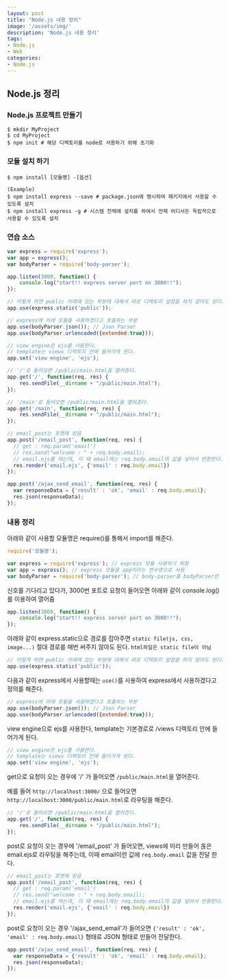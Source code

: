 ```yaml
---
layout: post
title: "Node.js 내용 정리"
image: '/assets/img/'
description: 'Node.js 내용 정리'
tags:
- Node.js
- Web
categories:
- Node.js
---
```


## Node.js 정리

### Node.js 프로젝트 만들기
```
$ mkdir MyProject
$ cd MyProject
$ npm init # 해당 디렉토리를 node로 사용하기 위해 초기화
```

### 모듈 설치 하기

```
$ npm install [모듈명] -[옵션]

(Example)
$ npm install express --save # package.json에 명시하여 패키지에서 사용할 수 있도록 설치
$ npm install express -g # 시스템 전체에 설치를 하여서 언제 어디서든 독립적으로 사용할 수 있도록 설치
```

### 연습 소스

```javascript
var express = require('express');
var app = express();
var bodyParser = require('body-parser');

app.listen(3000, function() {
    console.log("start!! express server port on 3000!!");
});

// 이렇게 하면 public 아래에 있는 부분에 대해서 따로 디렉토리 설정을 하지 않아도 된다.
app.use(express.static('public'));

// express에 아래 모듈을 사용하겠다고 호출하는 부분
app.use(bodyParser.json()); // Json Parser
app.use(bodyParser.urlencoded({extended:true}));

// view engine은 ejs를 사용한다.
// template는 views 디렉토리 안에 들어가게 된다.
app.set('view engine', 'ejs');

// '/'로 들어오면 /public/main.html을 열어준다.
app.get('/', function(req, res) {
    res.sendFile(__dirname + "/public/main.html");
});

// '/main'로 들어오면 /public/main.html을 열어준다.
app.get('/main', function(req, res) {
    res.sendFile(__dirname + "/public/main.html");
});

// email_post는 포맷에 받음
app.post('/email_post', function(req, res) {
  // get : req.param('email')
  // res.send("welcome : " + req.body.email);
  // email.ejs를 여는데, 이 때 email에는 req.body.email의 값을 넣어서 반환한다.
  res.render('email.ejs', {'email' : req.body.email})
});

app.post('/ajax_send_email', function(req, res) {
  var responseData = {'result' : 'ok', 'email' : req.body.email};
  res.json(responseData);
});

```

### 내용 정리

아래와 같이 사용할 모듈명은 require()를 통해서 import를 해준다.
```javascript
require('모듈명');
```

```javascript
var express = require('express'); // express 모듈 사용하기 위함
var app = express(); // express 모듈을 app이라는 변수명으로 사용
var bodyParser = require('body-parser'); // body-parser를 bodyParser란 변수로 사용
```

신호를 기다리고 있다가, 3000번 포트로 요청이 들어오면 아래와 같이 console.log()를 이용하여 열어줌

```javascript
app.listen(3000, function() {
    console.log("start!! express server port on 3000!!");
});
```

아래와 같이 express.static으로 경로를 잡아주면 `static file(js, css, image...)` 절대 경로를 매번 써주지 않아도 된다.
`html파일은 static file이 아님`


```javascript
// 이렇게 하면 public 아래에 있는 부분에 대해서 따로 디렉토리 설정을 하지 않아도 된다.
app.use(express.static('public'));
```

다음과 같이 express에서 사용할때는 `use()`를 사용하여 express에서 사용하겠다고 정의를 해준다.

```javascript
// express에 아래 모듈을 사용하겠다고 호출하는 부분
app.use(bodyParser.json()); // Json Parser
app.use(bodyParser.urlencoded({extended:true}));
```

view engine으로 ejs를 사용한다, template는 기본경로로 /views 디렉토리 안에 들어가게 된다.

```javascript
// view engine은 ejs를 사용한다.
// template는 views 디렉토리 안에 들어가게 된다.
app.set('view engine', 'ejs');
```

get으로 요청이 오는 경우에 '/' 가 들어오면 `/public/main.html`을 열어준다.

예를 들어
`http://localhost:3000/` 으로 들어오면 `http://localhost:3000/public/main.html`로 라우팅을 해준다.

```javascript
// '/'로 들어오면 /public/main.html을 열어준다.
app.get('/', function(req, res) {
    res.sendFile(__dirname + "/public/main.html");
});
```

post로 요청이 오는 경우에 '/email_post' 가 들어오면, views에 미리 만들어 옪은 email.ejs로 라우팅을 해주는데, 이때 email이란 값에 `req.body.email` 값을 전달 한다.

```javascript
// email_post는 포맷에 받음
app.post('/email_post', function(req, res) {
  // get : req.param('email')
  // res.send("welcome : " + req.body.email);
  // email.ejs를 여는데, 이 때 email에는 req.body.email의 값을 넣어서 반환한다.
  res.render('email.ejs', {'email' : req.body.email})
});
```

post로 요청이 오는 경우 '/ajax_send_email'가 들어오면 `{'result' : 'ok', 'email' : req.body.email}` 형태로 JSON 형태로 만들어 전달한다.

```javascript
app.post('/ajax_send_email', function(req, res) {
  var responseData = {'result' : 'ok', 'email' : req.body.email};
  res.json(responseData);
});
```
